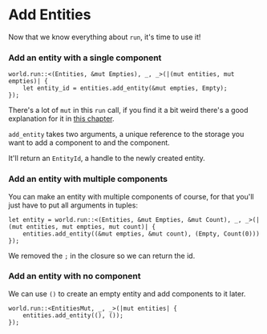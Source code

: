 # Add Entities

Now that we know everything about `run`, it's time to use it!

### Add an entity with a single component

```rust, noplaypen
world.run::<(Entities, &mut Empties), _, _>(|(mut entities, mut empties)| {
    let entity_id = entities.add_entity(&mut empties, Empty);
});
```

There's a lot of `mut` in this `run` call, if you find it a bit weird there's a good explanation for it in [this chapter](../concepts/syntactic-weirdness.md).

`add_entity` takes two arguments, a unique reference to the storage you want to add a component to and the component.

It'll return an `EntityId`, a handle to the newly created entity.

### Add an entity with multiple components

You can make an entity with multiple components of course, for that you'll just have to put all arguments in tuples:

```rust, noplaypen
let entity = world.run::<(Entities, &mut Empties, &mut Count), _, _>(|(mut entities, mut empties, mut count)| {
    entities.add_entity((&mut empties, &mut count), (Empty, Count(0)))
});
```

We removed the `;` in the closure so we can return the id.

### Add an entity with no component

We can use `()` to create an empty entity and add components to it later.

```rust, noplaypen
world.run::<EntitiesMut, _, _>(|mut entities| {
    entities.add_entity((), ());
});
```
